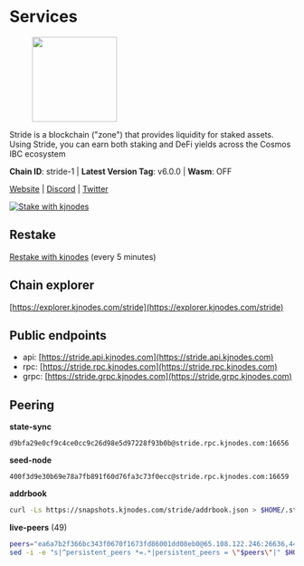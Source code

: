 # Services

<figure><img src="https://raw.githubusercontent.com/kj89/testnet_manuals/main/pingpub/logos/stride.png" width="150" alt=""><figcaption></figcaption></figure>

Stride is a blockchain ("zone") that provides liquidity for staked assets.  Using Stride, you can earn both staking and DeFi yields across the Cosmos IBC ecosystem

**Chain ID**: stride-1 | **Latest Version Tag**: v6.0.0 | **Wasm**: OFF

[Website](https://stride.zone) | [Discord](https://discord.gg/mzQZ8dAE7u) | [Twitter](https://twitter.com/stride_zone)

[![Stake with kjnodes](https://i.ibb.co/cr44Q8j/button-stake-with-kjnodes.png)](https://restake.app/stride/stridevaloper1j8gkhtllnp252l6g6zwzea30e7pvzqttr9768n)

## Restake

[Restake with kjnodes](https://restake.app/stride/stridevaloper1j8gkhtllnp252l6g6zwzea30e7pvzqttr9768n) (every 5 minutes)
## Chain explorer
[https://explorer.kjnodes.com/stride](https://explorer.kjnodes.com/stride)

## Public endpoints

* api: [https://stride.api.kjnodes.com](https://stride.api.kjnodes.com)
* rpc: [https://stride.rpc.kjnodes.com](https://stride.rpc.kjnodes.com)
* grpc: [https://stride.grpc.kjnodes.com](https://stride.grpc.kjnodes.com)

## Peering

**state-sync**

```text
d9bfa29e0cf9c4ce0cc9c26d98e5d97228f93b0b@stride.rpc.kjnodes.com:16656
```

**seed-node**

```text
400f3d9e30b69e78a7fb891f60d76fa3c73f0ecc@stride.rpc.kjnodes.com:16659
```

**addrbook**
```bash
curl -Ls https://snapshots.kjnodes.com/stride/addrbook.json > $HOME/.stride/config/addrbook.json
```

**live-peers** (49)
```bash
peers="ea6a7b2f366bc343f0670f1673fd86001dd08eb0@65.108.122.246:26636,44e797771bff124693e63a8ec331d42873cf2ae2@95.217.202.49:35656,d9bfa29e0cf9c4ce0cc9c26d98e5d97228f93b0b@65.109.88.38:16656,1b0278cd28cf89f830210f7c62cd90b8a7606d3e@95.216.101.22:26656,e726816f42831689eab9378d5d577f1d06d25716@176.9.188.21:26656,df3f533e6b9776c11f08da804edcb810cbdd2080@65.108.234.23:12256,8fff37214fb0ef622f1c09dccb22d6321e004c3e@109.123.242.163:50056,fb24bc1de8c563e822897fba89bf150c602f3123@198.244.178.213:26656,463b1dc6903455575079572fb23407be586f2a4b@185.16.39.37:26656,e1b058e5cfa2b836ddaa496b10911da62dcf182e@138.201.8.248:26656,a3f95b0b15c31a68a7535f6068c4e14b95e90dcf@65.109.92.240:21016,5093547fdf0430143ac66b4ee55d80e6542a6c10@217.174.247.163:26656,a69704ad35dea3df36a169a823203bb1fec26f83@65.109.82.106:16656,6831d67983cf5ebcb44da01737ccd6ccbd15c08e@193.70.47.90:12256,b549e0f88cbebe6cfd3f772937a70640b950fd98@66.172.36.133:28656,bf9168fbcc7250c7c5b9d8080cd4eeee6e399913@95.214.53.214:26886,6856de6f0c70a850db2b58deb43d568fced4a524@35.208.80.214:26656,a757fc9ea95a7f643d392ec9fdaa31cbf06e76d9@195.3.221.21:12256,2254e6968e5c7ebc98ef5b79b388502fa44e10e1@5.161.134.44:26656,55c973717001f333c6a1e9e0e19df0deea76e6ad@65.108.137.37:26656,9ee75491e354965d8bfd8434aa093f8613bc1dce@65.108.238.103:12256,04b797b5a56fb939a97a3c7d9c3230d09b85e8d7@93.189.30.118:26656,5383a21cf2d5e513aea2c3e430133f31aa2e5d00@138.201.32.103:26656,8ade90b45b991088c92e8583e8bc93589d6cd81e@84.244.95.247:26656,efbcc755154160014458af37a301cbd3f5f419f1@65.109.37.58:11656,f8e2f80a8c58e6f53cc4940f5f1eac55c9067480@35.213.184.121:26656,befab97d41e02ea4e759eda3de9e30e77b95b55b@34.68.135.121:26656,fb8505c994cb90927c766e3c3d2db38044a596bc@139.59.31.201:26656,777274fb08ed48a4e027664e2576a8460272e43c@15.235.115.153:26656,8602d85bc570686ef255370177a92569e1ba4aa2@54.38.38.40:26639,dfc62810eeaab86587b2975c79f3c12d4830652d@15.235.114.54:26656,8d7d0f32d53467c4d5e8871faf4ec58ea970fed2@157.90.179.182:26456,ebc272824924ea1a27ea3183dd0b9ba713494f83@185.16.39.158:26886,1ec2a654e00e22279ee50f13f074f2bce7218681@15.235.114.194:10156,05eec003db41d7ff47a317ef59f83e31bdca23c3@78.107.234.44:26656,3505b1ece40f94cab8f80cfe31f5106c028ccd05@185.193.17.40:12256,1483ddbd1ba369c01d5496877314ed1b09bd9cc3@65.21.189.221:12256,e3fa889e5d0ab82418231e2de462cd79dace1f47@65.108.201.167:31656,20f56a68a04eedc764b7e1b87b7032a50b9d4fe9@51.81.155.97:10456,d056dcd5ac8dddb23e2962a5ade6ee51f9bfd785@162.19.89.8:10456,1229b01e6d8bbaf083be3dd1858f2b04d6f68590@149.202.72.186:26639,0198f6d3ebe7bed4d176558a2ce8d341531f3e7b@74.80.183.130:26653,51f873c4f485636ee525483ccb0b8a07d8bcfe2d@35.193.84.64:26656,d5d1249cc4456209d12b29f140e9e9c2f651d1ba@65.108.46.248:46656,1b4bb268621b146b9688da124b757fb2cdd69132@65.108.77.106:26859,9731c3365c772b3bc4580de5708a33f22c6174ec@208.102.87.76:26656,e4f7ef2ff09fac911527a4148de3960871aa5f3a@95.214.53.105:46659,cc35475fe1f7c345af0ea8a692f3b4b41c8f12a2@116.202.36.240:10156,d36ac7580cc8907a00b0add8c3b047caea6df4ed@107.155.67.202:26636"
sed -i -e "s|^persistent_peers *=.*|persistent_peers = \"$peers\"|" $HOME/.stride/config/config.toml
```
